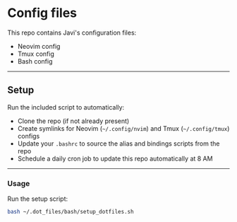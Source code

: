# Config files

This repo contains Javi's configuration files:

- Neovim config
- Tmux config
- Bash config

---

## Setup

Run the included script to automatically:

- Clone the repo (if not already present)
- Create symlinks for Neovim (`~/.config/nvim`) and Tmux (`~/.config/tmux`) configs
- Update your `.bashrc` to source the alias and bindings scripts from the repo
- Schedule a daily cron job to update this repo automatically at 8 AM

---

### Usage

Run the setup script:

```bash
bash ~/.dot_files/bash/setup_dotfiles.sh
```
